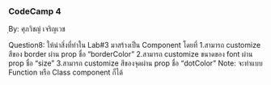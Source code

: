 ### CodeCamp 4 ###
ฺBy: ศุภวิชญ์ เจริญเวช

Question8:
  ให้นำสิ่งที่ทำใน Lab#3 มาสร้างเป็น Component โดยที่
    1.สามารถ customize สีของ border ผ่าน prop ชื่อ “borderColor” 
    2.สามารถ customize ขนาดของ font ผ่าน prop ชื่อ “size”
    3.สามารถ customize สีของจุดผ่าน prop ชื่อ “dotColor”
  Note: จะทำแบบ Function หรือ Class component ก็ได้